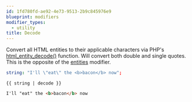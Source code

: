 ```yaml
---
id: 1fd780fd-ae92-4e73-9513-2b9c845976e9
blueprint: modifiers
modifier_types:
  - utility
title: Decode
---
```

Convert all HTML entities to their applicable characters via PHP's [html_entity_decode()][decode] function. Will convert both double and single quotes. This is the opposite of the [entities][entities] modifier.

```yaml
string: "I'll \"eat\" the <b>bacon</b> now";
```

```
{{ string | decode }}
```

```html
I'll "eat" the <b>bacon</b> now
```

[decode]: http://php.net/manual/en/function.html-entity-decode.php
[entities]: /modifiers/entities
